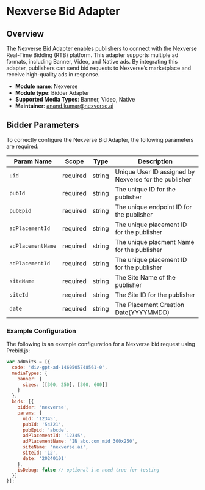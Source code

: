 # Nexverse Bid Adapter

## Overview
The Nexverse Bid Adapter enables publishers to connect with the Nexverse Real-Time Bidding (RTB) platform. This adapter supports multiple ad formats, including Banner, Video, and Native ads. By integrating this adapter, publishers can send bid requests to Nexverse’s marketplace and receive high-quality ads in response.

- **Module name**: Nexverse
- **Module type**: Bidder Adapter
- **Supported Media Types**: Banner, Video, Native
- **Maintainer**: anand.kumar@nexverse.ai

## Bidder Parameters
To correctly configure the Nexverse Bid Adapter, the following parameters are required:

| Param Name   | Scope    | Type   | Description                                         |
|--------------|----------|--------|-----------------------------------------------------|
| `uid`        | required | string | Unique User ID assigned by Nexverse for the publisher |
| `pubId`     | required | string | The unique ID for the publisher                     |
| `pubEpid`   | required | string | The unique endpoint ID for the publisher            |
| `adPlacementId`   | required | string | The unique placement ID for the publisher            |
| `adPlacementName`   | required | string | The unique placment Name for the publisher            |
| `adPlacementId`   | required | string | The unique placement ID for the publisher            |
| `siteName`   | required | string | The Site Name of the publisher            |
| `siteId`   | required | string | The Site ID for the publisher            |
| `date`   | required | string | The Placement Creation Date(YYYYMMDD)            |


### Example Configuration
The following is an example configuration for a Nexverse bid request using Prebid.js:

```javascript
var adUnits = [{
  code: 'div-gpt-ad-1460505748561-0',
  mediaTypes: {
    banner: {
      sizes: [[300, 250], [300, 600]]
    }
  },
  bids: [{
    bidder: 'nexverse',
    params: {
      uid: '12345',
      pubId: '54321',
      pubEpid: 'abcde',
      adPlacementId: '12345',
      adPlacementName: 'IN_abc.com_mid_300x250',
      siteName: 'nexverse.ai',
      siteId: '12',
      date: '20240101'
    },
    isDebug: false // optional i.e need true for testing
  }]
}];
```
